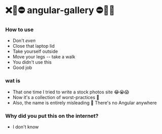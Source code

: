 # ❌🚫⛔️ angular-gallery ⛔️🚫❌

### How to use
* Don't _even_
* Close that laptop lid
* Take yourself outside
* Move your legs -- take a walk
* You didn't use this
* Good job

### wat is
 * That one time I tried to write a stock photos site 😂😭😱
 * Now it's a collection of worst-practices 🙅
 * Also, the name is entirely misleading 🤔 There's no Angular anywhere
 
### Why did you put this on the internet?
 * I don't know
